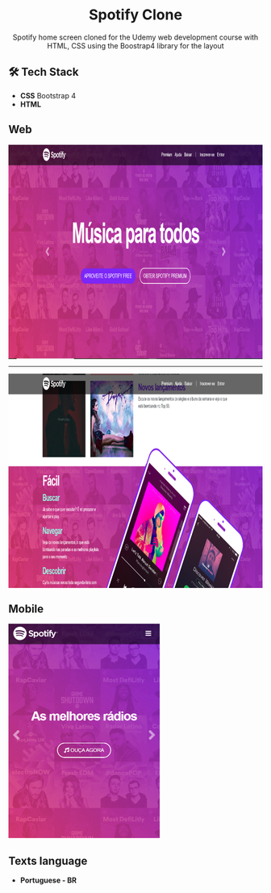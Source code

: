 
<h1 align="center">
Spotify Clone</h1>

<p align="center">Spotify home screen cloned for the Udemy web development course with HTML, CSS using the Boostrap4 library for the layout</p>

## 🛠 Tech Stack

- **CSS** Bootstrap 4
-  **HTML** 

 ## Web
<div>   
  <img src="https://github.com/jpm4rtinss/Spotify-Clone/blob/master/imagens/spotify.PNG" alt="home web"  height="425" align="center">
 <hr>
  <img src="https://github.com/jpm4rtinss/Spotify-Clone/blob/master/imagens/spotify1.PNG" alt="home web" height="425" align="center">
</div>

## Mobile
  <img src="https://github.com/jpm4rtinss/Spotify-Clone/blob/master/imagens/spotify-mobile.PNG" alt="home web" height="425">

## Texts language

- **Portuguese - BR**


